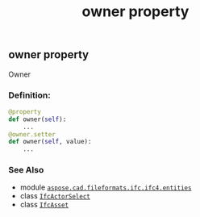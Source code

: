﻿---
title: owner property
second_title: Aspose.CAD for Python via .NET API References
description: 
type: docs
weight: 130
url: /aspose.cad.fileformats.ifc.ifc4.entities/ifcasset/owner/
is_root: false
---

## owner property


Owner
### Definition:
```python
@property
def owner(self):
    ...
@owner.setter
def owner(self, value):
    ...
```

### See Also
* module [`aspose.cad.fileformats.ifc.ifc4.entities`](../../)
* class [`IfcActorSelect`](/cad/python-net/aspose.cad.fileformats.ifc.ifc4.types/ifcactorselect)
* class [`IfcAsset`](/cad/python-net/aspose.cad.fileformats.ifc.ifc4.entities/ifcasset)
